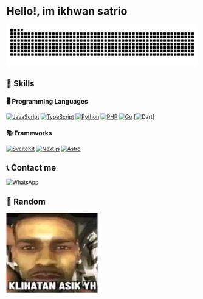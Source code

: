 # Hello!, im ikhwan satrio

![snake gif](https://github.com/wanto-production/wanto-production/blob/output/snake.svg)

## 🚀 Skills

### 🖥️ Programming Languages

[![JavaScript](https://img.shields.io/badge/JavaScript-F7DF1E?style=for-the-badge&logo=javascript&logoColor=black)](https://developer.mozilla.org/en-US/docs/Web/JavaScript)
[![TypeScript](https://img.shields.io/badge/TypeScript-3178C6?style=for-the-badge&logo=typescript&logoColor=white)](https://www.typescriptlang.org/docs/)
[![Python](https://img.shields.io/badge/Python-3776AB?style=for-the-badge&logo=python&logoColor=white)](https://docs.python.org/3/)
[![PHP](https://img.shields.io/badge/PHP-777BB4?style=for-the-badge&logo=php&logoColor=white)](https://www.php.net/docs.php)
[![Go](https://img.shields.io/badge/Go-00ADD8?style=for-the-badge&logo=go&logoColor=white)](https://go.dev/doc/)
[![Dart](https://dart.dev/)]

### 📚 Frameworks

[![SvelteKit](https://img.shields.io/badge/SvelteKit-FF3E00?style=for-the-badge&logo=svelte&logoColor=white)](https://kit.svelte.dev/docs)
[![Next.js](https://img.shields.io/badge/Next.js-000000?style=for-the-badge&logo=nextdotjs&logoColor=white)](https://nextjs.org/docs)
[![Astro](https://img.shields.io/badge/Astro-FF5D01?style=for-the-badge&logo=astro&logoColor=white)](https://docs.astro.build/)

## 📞 Contact me

[![WhatsApp](https://img.shields.io/badge/WhatsApp-25D366?style=for-the-badge&logo=whatsapp&logoColor=white)](https://wa.me/6285211584038)

## 🗿 Random

![meme](./assets/keliatan_asik.jpg)
